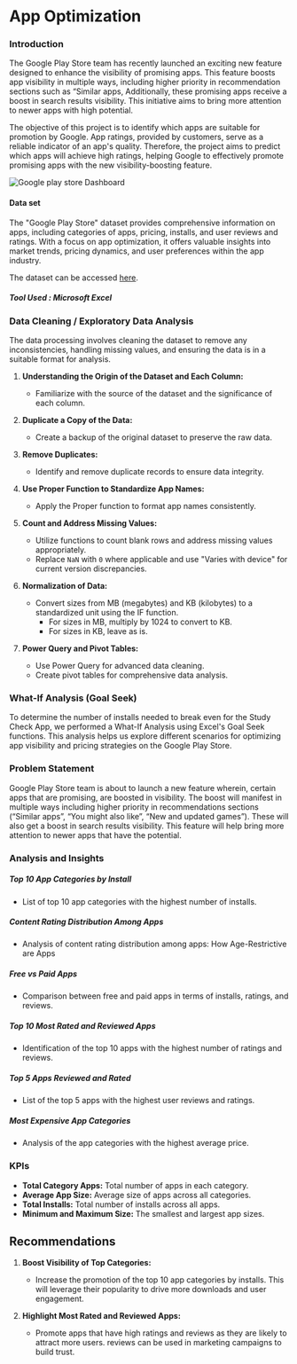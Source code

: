# App Optimization

### Introduction

The Google Play Store team has recently launched an exciting new feature designed to enhance the visibility of promising apps. This feature boosts app visibility in multiple ways, including higher priority in recommendation sections such as “Similar apps, Additionally, these promising apps receive a boost in search results visibility. This initiative aims to bring more attention to newer apps with high potential.

The  objective of this project is to identify which apps are suitable for promotion by Google. App ratings, provided by customers, serve as a reliable indicator of an app's quality. Therefore, the project aims to predict which apps will achieve high ratings, helping Google to effectively promote promising apps with the new visibility-boosting feature.



![Google play store Dashboard](https://github.com/user-attachments/assets/d2a5cc79-61b3-476f-8cd9-aaf72af7c06f)


#### Data set 
The "Google Play Store" dataset provides comprehensive information on apps, including categories of apps, pricing, installs, and user reviews and ratings. With a focus on app optimization, it offers valuable insights into market trends, pricing dynamics, and user preferences within the app industry.

The dataset can be accessed [here](https://www.kaggle.com/datasets/madhav000/playstore-analysis).

##### Tool Used : Microsoft Excel

### Data Cleaning / Exploratory Data Analysis

The data processing involves cleaning the dataset to remove any inconsistencies, handling missing values, and ensuring the data is in a suitable format for analysis.

1. **Understanding the Origin of the Dataset and Each Column:**
   - Familiarize with the source of the dataset and the significance of each column.

2. **Duplicate a Copy of the Data:**
   - Create a backup of the original dataset to preserve the raw data.

3. **Remove Duplicates:**
   - Identify and remove duplicate records to ensure data integrity.

4. **Use Proper Function to Standardize App Names:**
   - Apply the Proper function to format app names consistently.

5. **Count and Address Missing Values:**
   - Utilize functions to count blank rows and address missing values appropriately.
   - Replace `NaN` with `0` where applicable and use "Varies with device" for current version discrepancies.

6. **Normalization of Data:**
   - Convert sizes from MB (megabytes) and KB (kilobytes) to a standardized unit using the IF function.
     - For sizes in MB, multiply by 1024 to convert to KB.
     - For sizes in KB, leave as is.
     
7. **Power Query and Pivot Tables:**
   - Use Power Query for advanced data cleaning.
   - Create pivot tables for comprehensive data analysis.
  
 ###  What-If Analysis (Goal Seek)
 To determine the number of installs needed to break even for the Study Check App, we performed a What-If Analysis using Excel's Goal Seek functions. This analysis helps us explore different scenarios for 
 optimizing app visibility and pricing strategies on the Google Play Store. 

 ### Problem Statement
 Google Play Store team is about to launch a new feature wherein, certain apps that are promising, are boosted in visibility. The boost will manifest in multiple ways including higher priority in recommendations sections (“Similar apps”, “You might also like”, “New and updated games”). These will also get a boost in search results visibility. This feature will help bring more attention to newer apps that have the potential.

### Analysis and Insights

##### Top 10 App Categories by Install
- List of top 10 app categories with the highest number of installs.

##### Content Rating Distribution Among Apps
- Analysis of content rating distribution among apps: How Age-Restrictive are Apps

##### Free vs Paid Apps
- Comparison between free and paid apps in terms of installs, ratings, and reviews.

##### Top 10 Most Rated and Reviewed Apps
- Identification of the top 10 apps with the highest number of ratings and reviews.

##### Top 5 Apps Reviewed and Rated
- List of the top 5 apps with the highest user reviews and ratings.

##### Most Expensive App Categories
- Analysis of the app categories with the highest average price.

### KPIs
- **Total Category Apps:** Total number of apps in each category.
- **Average App Size:** Average size of apps across all categories.
- **Total Installs:** Total number of installs across all apps.
- **Minimum and Maximum Size:** The smallest and largest app sizes.

## Recommendations

1. **Boost Visibility of Top Categories:**
   - Increase the promotion of the top 10 app categories by installs. This will leverage their popularity to drive more downloads and user engagement.

2. **Highlight Most Rated and Reviewed Apps:**
   - Promote apps that have high ratings and reviews as they are likely to attract more users. reviews can be used in marketing campaigns to build trust.



     

